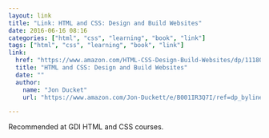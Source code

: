 ```yaml
---
layout: link
title: "Link: HTML and CSS: Design and Build Websites"
date: 2016-06-16 08:16
categories: ["html", "css", "learning", "book", "link"]
tags: ["html", "css", "learning", "book", "link"]
link:
  href: "https://www.amazon.com/HTML-CSS-Design-Build-Websites/dp/1118008189?ie=UTF8&*Version*=1&*entries*=0"
  title: "HTML and CSS: Design and Build Websites"
  date: ""
  author:
    name: "Jon Ducket"
    url: "https://www.amazon.com/Jon-Duckett/e/B001IR3Q7I/ref=dp_byline_cont_book_1"

---
```


Recommended at GDI HTML and CSS courses.
